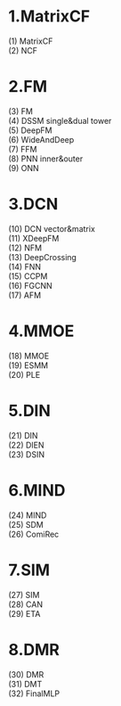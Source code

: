 # 1.MatrixCF
(1) MatrixCF  
(2) NCF  

# 2.FM
(3) FM  
(4) DSSM    single&dual tower  
(5) DeepFM  
(6) WideAndDeep  
(7) FFM  
(8) PNN     inner&outer  
(9) ONN  

# 3.DCN
(10) DCN     vector&matrix  
(11) XDeepFM  
(12) NFM  
(13) DeepCrossing  
(14) FNN  
(15) CCPM  
(16) FGCNN  
(17) AFM  

# 4.MMOE
(18) MMOE  
(19) ESMM  
(20) PLE  

# 5.DIN
(21) DIN  
(22) DIEN  
(23) DSIN

# 6.MIND
(24) MIND  
(25) SDM  
(26) ComiRec  

# 7.SIM
(27) SIM  
(28) CAN   
(29) ETA    

# 8.DMR
(30) DMR  
(31) DMT  
(32) FinalMLP  
